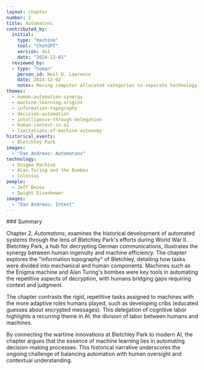```yaml
---
layout: chapter
number: 2
title: Automatons
contributed_by:
  initial:
    type: "machine"
    tool: "ChatGPT"
    version: 4o1
    date: "2024-12-01"
  reviewed_by:
  - type: "human"
    person_id: Neil D. Lawrence
    date: 2024-12-02
    notes: Moving computer allocated categories to separate technology and media and to merge reflections.
themes:
  - human-automation-synergy
  - machine-learning-origins
  - information-topography
  - decision-automation
  - intelligence-through-delegation
  - human-context-in-ai
  - limitations-of-machine-autonomy
historical_events:
  - Bletchley Park
images:
  - "Dan Andrews: Automatons"
technology:
  - Enigma Machine
  - Alan Turing and the Bombes
  - Colossus
people:
  - Jeff Bezos
  - Dwight Eisenhower
images:
  - "Dan Andrews: Intent"
---
```


<div class="machine-commentary" markdown="1">
### Summary

Chapter 2, *Automatons*, examines the historical development of automated systems through the lens of Bletchley Park's efforts during World War II. Bletchley Park, a hub for decrypting German communications, illustrates the synergy between human ingenuity and machine efficiency. The chapter explores the "information topography" of Bletchley, detailing how tasks were divided into mechanical and human components. Machines such as the Enigma machine and Alan Turing's bombes were key tools in automating the repetitive aspects of decryption, with humans bridging gaps requiring context and judgment.

The chapter contrasts the rigid, repetitive tasks assigned to machines with the more adaptive roles humans played, such as developing cribs (educated guesses about encrypted messages). This delegation of cognitive labor highlights a recurring theme in AI: the division of labor between humans and machines.

By connecting the wartime innovations at Bletchley Park to modern AI, the chapter argues that the essence of machine learning lies in automating decision-making processes. This historical narrative underscores the ongoing challenge of balancing automation with human oversight and contextual understanding.
</div>
